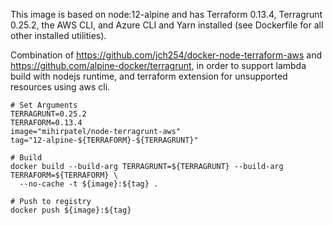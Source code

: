 This image is based on node:12-alpine and has Terraform 0.13.4, Terragrunt 0.25.2, the AWS CLI, and Azure CLI and Yarn installed (see Dockerfile for all other installed utilities).

Combination of https://github.com/jch254/docker-node-terraform-aws and https://github.com/alpine-docker/terragrunt, in order to support lambda build with nodejs runtime, and terraform extension for unsupported resources using aws cli.

```
# Set Arguments
TERRAGRUNT=0.25.2
TERRAFORM=0.13.4
image="mihirpatel/node-terragrunt-aws"
tag="12-alpine-${TERRAFORM}-${TERRAGRUNT}"

# Build
docker build --build-arg TERRAGRUNT=${TERRAGRUNT} --build-arg TERRAFORM=${TERRAFORM} \
  --no-cache -t ${image}:${tag} .

# Push to registry
docker push ${image}:${tag}
```


